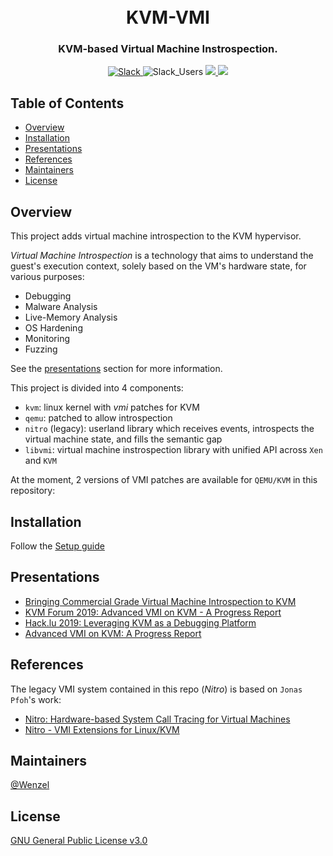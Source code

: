 <h1 align="center">
  <br>KVM-VMI</br>
</h1>

<h3 align="center">
KVM-based Virtual Machine Instrospection.
</h3>

<p align="center">
  <a href="https://kvm-vmi.slack.com">
    <img src="https://img.shields.io/badge/Slack-KVM--VMI-important" alt="Slack">
  </a>
  <img src="https://kvm-vmi.herokuapp.com/badge.svg" alt="Slack_Users">
  <a href="https://kvm-vmi.herokuapp.com">
    <img src="https://img.shields.io/badge/Slack-Join%20KVM--VMI-blue">
  <a>
  <a href="https://kvm-vmi.github.io/kvm-vmi/master/">
    <img src="https://img.shields.io/badge/-Documentation-green">
  <a>
</p>

## Table of Contents

- [Overview](#overview)
- [Installation](#installation)
- [Presentations](#presentations)
- [References](#references)
- [Maintainers](#maintainers)
- [License](#license)

## Overview

This project adds virtual machine introspection to the KVM hypervisor.

_Virtual Machine Introspection_ is a technology that aims to understand the guest's execution context, solely based on the VM's hardware state, for various purposes:

- Debugging
- Malware Analysis
- Live-Memory Analysis
- OS Hardening
- Monitoring
- Fuzzing

See the [presentations](#presentations) section for more information.

This project is divided into 4 components:
- `kvm`: linux kernel with _vmi_ patches for KVM
- `qemu`: patched to allow introspection
- `nitro` (legacy): userland library which receives events, introspects the virtual
  machine state, and fills the semantic gap
- `libvmi`: virtual machine instrospection library with unified API
  across `Xen` and `KVM`

At the moment, 2 versions of VMI patches are available for `QEMU/KVM`
in this repository:

## Installation

Follow the [Setup guide](https://kvm-vmi.github.io/kvm-vmi/master/setup.html)

## Presentations

- [Bringing Commercial Grade Virtual Machine Introspection to KVM](https://www.linux-kvm.org/images/7/72/KVMForum2017_Introspection.pdf)
- [KVM Forum 2019: Advanced VMI on KVM - A Progress Report](https://static.sched.com/hosted_files/kvmforum2019/f6/Advanced%20VMI%20on%20KVM%3A%20A%20progress%20Report.pdf)
- [Hack.lu 2019: Leveraging KVM as a Debugging Platform](https://drive.google.com/file/d/1nFoCM62BWKSz2TKhNkrOjVwD8gP51VGK/view?usp=sharing)
- [Advanced VMI on KVM: A Progress Report](https://static.sched.com/hosted_files/kvmforum2019/f6/Advanced%20VMI%20on%20KVM%3A%20A%20progress%20Report.pdf)

## References

The legacy VMI system contained in this repo (_Nitro_) is based on `Jonas Pfoh`'s work:
- [Nitro: Hardware-based System Call Tracing for Virtual Machines](https://www.sec.in.tum.de/assets/staff/pfoh/PfohSchneider2011a.pdf)
- [Nitro - VMI Extensions for Linux/KVM](http://nitro.pfoh.net/)

## Maintainers

[@Wenzel](https://github.com/Wenzel)

## License

[GNU General Public License v3.0](https://github.com/KVM-VMI/kvm-vmi/blob/master/LICENSE)
